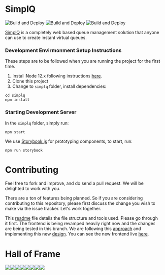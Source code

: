 # SimplQ

![Build and Deploy](https://github.com/daltonfury42/simplQ-frontend/workflows/Build%20and%20Deploy/badge.svg)
![Build and Deploy](https://img.shields.io/github/issues/SimplQ/simplQ-frontend)
![Build and Deploy](https://img.shields.io/github/license/SimplQ/simplQ-frontend)

[SimplQ](https://simplq.me) is a completely web based queue management solution that anyone can use to create instant virtual queues.

### Development Envirmonment Setup Instructions

These steps are to be followed when you are running the project for the first time.

1. Install Node 12.x following instructions [here](https://github.com/nodesource/distributions/blob/master/README.md#debinstall).
2. Clone this project
3. Change to `simplq` folder, install dependencies:

```
cd simplq
npm install
```

### Starting Development Server

In the `simplq` folder, simply run:

```
npm start
```

We use [Storybook.js](https://storybook.js.org/) for prototyping components, to start, run:

```
npm run storybook
```

# Contributing

Feel free to fork and improve, and do send a pull request. We will be delighted to work with you.

There are a ton of features being planned. So if you are considering contributing to this repository, please first discuss the change you wish to make via the issue tracker. Let's work together.

This [readme](/simplq/readme.md) file details the file structure and tools used. Please go through it first. The frontend is being revamped heavily right now and the changes are being tested in this branch. We are following this [approach](https://github.com/SimplQ/simplQ-frontend/blob/new-frontend/simplq/readme.md) and implementing this new [design](https://xd.adobe.com/view/8d227f50-0d35-4319-63ad-ff4bad308415-fb13/). You can see the new frontend live [here](https://new.simplq.me/).

# Hall of Frame

[![](https://sourcerer.io/fame/daltonfury42/SimplQ/simplQ-frontend/images/0)](https://sourcerer.io/fame/daltonfury42/SimplQ/simplQ-frontend/links/0)[![](https://sourcerer.io/fame/daltonfury42/SimplQ/simplQ-frontend/images/1)](https://sourcerer.io/fame/daltonfury42/SimplQ/simplQ-frontend/links/1)[![](https://sourcerer.io/fame/daltonfury42/SimplQ/simplQ-frontend/images/2)](https://sourcerer.io/fame/daltonfury42/SimplQ/simplQ-frontend/links/2)[![](https://sourcerer.io/fame/daltonfury42/SimplQ/simplQ-frontend/images/3)](https://sourcerer.io/fame/daltonfury42/SimplQ/simplQ-frontend/links/3)[![](https://sourcerer.io/fame/daltonfury42/SimplQ/simplQ-frontend/images/4)](https://sourcerer.io/fame/daltonfury42/SimplQ/simplQ-frontend/links/4)[![](https://sourcerer.io/fame/daltonfury42/SimplQ/simplQ-frontend/images/5)](https://sourcerer.io/fame/daltonfury42/SimplQ/simplQ-frontend/links/5)[![](https://sourcerer.io/fame/daltonfury42/SimplQ/simplQ-frontend/images/6)](https://sourcerer.io/fame/daltonfury42/SimplQ/simplQ-frontend/links/6)[![](https://sourcerer.io/fame/daltonfury42/SimplQ/simplQ-frontend/images/7)](https://sourcerer.io/fame/daltonfury42/SimplQ/simplQ-frontend/links/7)
